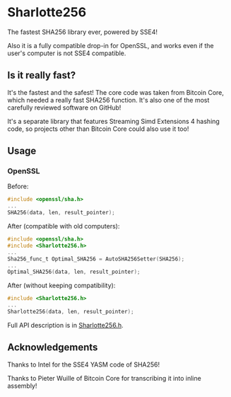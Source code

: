 # Sharlotte256

The fastest SHA256 library ever, powered by SSE4!

Also it is a fully compatible drop-in for OpenSSL, and works even if the user's
computer is not SSE4 compatible.

## Is it really fast?

It's the fastest and the safest! The core code was taken from Bitcoin Core,
which needed a really fast SHA256 function. It's also one of the most carefully
reviewed software on GitHub!

It's a separate library that features Streaming Simd Extensions 4 hashing
code, so projects other than Bitcoin Core could also use it too!

## Usage

### OpenSSL

Before:
```c
#include <openssl/sha.h>
...
SHA256(data, len, result_pointer);
```
After (compatible with old computers):
```c
#include <openssl/sha.h>
#include <Sharlotte256.h>
...
Sha256_func_t Optimal_SHA256 = AutoSHA256Setter(SHA256);
...
Optimal_SHA256(data, len, result_pointer);
```
After (without keeping compatibility):
```c
#include <Sharlotte256.h>
...
Sharlotte256(data, len, result_pointer);
```

Full API description is in [Sharlotte256.h](/Sharlotte256.h).

## Acknowledgements

Thanks to Intel for the SSE4 YASM code of SHA256!

Thanks to Pieter Wuille of Bitcoin Core for transcribing it into inline assembly!
